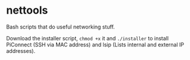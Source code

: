 # nettools
Bash scripts that do useful networking stuff.

Download the installer script, `chmod +x` it and `./installer` to install PiConnect (SSH via MAC address) and lsip (Lists internal and external IP addresses).


